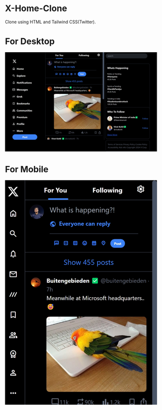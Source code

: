 # X-Home-Clone
Clone using HTML and Tailwind CSS(Twitter). 
# For Desktop
![Icodesktop.jpeg](Icodesktop.jpeg)
# For Mobile
![icoMobile.jpeg](icoMobile.jpeg)
